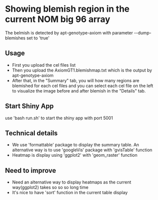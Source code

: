 # Showing blemish region in the current NOM big 96 array

The belmish is detected by apt-genotype-axiom with parameter --dump-blemishes set to 'true'

## Usage

* First you upload the cel files list
* Then you upload the AxiomGT1.blemishmap.txt which is the output by apt-genotype-axiom
* After that, in the "Summary" tab, you will how many regions are blemished for each cel files
and you can select each cel file on the left to visualize the image before and after blemish in the "Details" tab.

## Start Shiny App

use 'bash run.sh' to start the shiny app with port 5001


## Technical details

* We use 'formattable' package to display the summary table. An alternative way is to use 'googleVis' package with 'gvisTable' function
* Heatmap is display using 'ggplot2' with 'geom_raster' function


## Need to improve

* Need an alternative way to display heatmaps as the current way(ggplot2) takes so so so long time
* It's nice to have 'sort' function in the current table display


 

